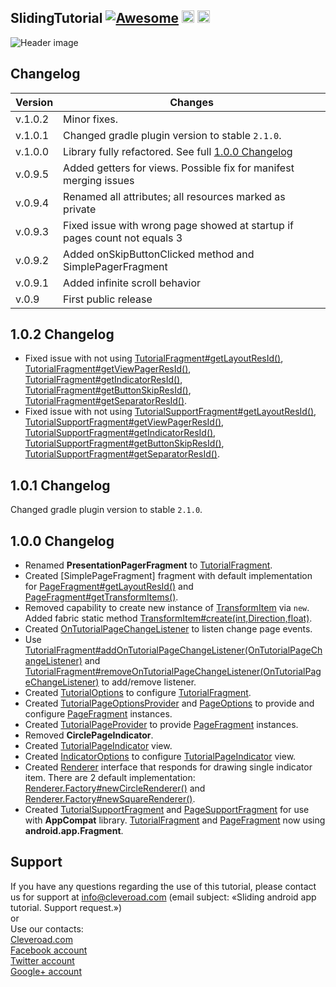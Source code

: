 
## SlidingTutorial [![Awesome](https://cdn.rawgit.com/sindresorhus/awesome/d7305f38d29fed78fa85652e3a63e154dd8e8829/media/badge.svg)](https://github.com/sindresorhus/awesome) <img src="https://www.cleveroad.com/public/comercial/label-android.svg" height="20"> <a href="https://www.cleveroad.com/?utm_source=github&utm_medium=label&utm_campaign=contacts"><img src="https://www.cleveroad.com/public/comercial/label-cleveroad.svg" height="20"></a>
![Header image](/images/header.jpg)

## Changelog

Version | Changes
---     | ---
v.1.0.2 | Minor fixes.
v.1.0.1 | Changed gradle plugin version to stable `2.1.0`.
v.1.0.0 | Library fully refactored. See full [1.0.0 Changelog](#100_Changelog)
v.0.9.5 | Added getters for views. Possible fix for manifest merging issues
v.0.9.4 | Renamed all attributes; all resources marked as private |
v.0.9.3 | Fixed issue with wrong page showed at startup if pages count not equals 3 
v.0.9.2 | Added onSkipButtonClicked method and SimplePagerFragment 
v.0.9.1 | Added infinite scroll behavior
v.0.9   | First public release

## 1.0.2 Changelog
* Fixed issue with not using [TutorialFragment#getLayoutResId()], [TutorialFragment#getViewPagerResId()], [TutorialFragment#getIndicatorResId()],  [TutorialFragment#getButtonSkipResId()], [TutorialFragment#getSeparatorResId()].
* Fixed issue with not using [TutorialSupportFragment#getLayoutResId()], [TutorialSupportFragment#getViewPagerResId()], [TutorialSupportFragment#getIndicatorResId()], [TutorialSupportFragment#getButtonSkipResId()], [TutorialSupportFragment#getSeparatorResId()].

## 1.0.1 Changelog
Changed gradle plugin version to stable `2.1.0`.

## 1.0.0 Changelog
* Renamed **PresentationPagerFragment** to [TutorialFragment].
* Created [SimplePageFragment] fragment with default implementation for [PageFragment#getLayoutResId()] and [PageFragment#getTransformItems()].
* Removed capability to create new instance of [TransformItem] via `new`. Added fabric static method [TransformItem#create(int,Direction,float)].
* Created [OnTutorialPageChangeListener] to listen change page events.
* Use [TutorialFragment#addOnTutorialPageChangeListener(OnTutorialPageChangeListener)] and [TutorialFragment#removeOnTutorialPageChangeListener(OnTutorialPageChangeListener)] to add/remove listener.
* Created [TutorialOptions] to configure [TutorialFragment].
* Created [TutorialPageOptionsProvider] and [PageOptions] to provide and configure [PageFragment] instances.
* Created [TutorialPageProvider] to provide [PageFragment] instances.
* Removed **CirclePageIndicator**.
* Created [TutorialPageIndicator] view.
* Created [IndicatorOptions] to configure [TutorialPageIndicator] view.
* Created [Renderer] interface that responds for drawing single indicator item. There are 2 default implementation: [Renderer.Factory#newCircleRenderer()] and [Renderer.Factory#newSquareRenderer()].
* Created [TutorialSupportFragment] and [PageSupportFragment] for use with **AppCompat** library. [TutorialFragment] and [PageFragment] now using **android.app.Fragment**.

## Support
If you have any questions regarding the use of this tutorial, please contact us for support
at info@cleveroad.com (email subject: «Sliding android app tutorial. Support request.»)
<br>or
<br>Use our contacts:
<br><a href="https://www.cleveroad.com/?utm_source=github&utm_medium=link&utm_campaign=contacts">Cleveroad.com</a>
<br><a href="https://www.facebook.com/cleveroadinc">Facebook account</a>
<br><a href="https://twitter.com/CleveroadInc">Twitter account</a>
<br><a href="https://plus.google.com/+CleveroadInc/">Google+ account</a>

[migration manuals]: https://github.com/Cleveroad/SlidingTutorial-Android/blob/master/MIGRATION.md
[changelog history]: https://github.com/Cleveroad/SlidingTutorial-Android/blob/master/CHANGELOG.md
[PageFragment]: https://github.com/Cleveroad/SlidingTutorial-Android/blob/master/lib/src/main/java/com/cleveroad/slidingtutorial/PageFragment.java
[PageFragment#getLayoutResId()]: https://github.com/Cleveroad/SlidingTutorial-Android/blob/master/lib/src/main/java/com/cleveroad/slidingtutorial/PageFragment.java#L84
[PageFragment#getTransformItems()]: https://github.com/Cleveroad/SlidingTutorial-Android/blob/master/lib/src/main/java/com/cleveroad/slidingtutorial/PageFragment.java#L87
[PageSupportFragment]: https://github.com/Cleveroad/SlidingTutorial-Android/blob/master/lib/src/main/java/com/cleveroad/slidingtutorial/PageSupportFragment.java
[Direction]: https://github.com/Cleveroad/SlidingTutorial-Android/blob/master/lib/src/main/java/com/cleveroad/slidingtutorial/Direction.java
[IndicatorOptions]: https://github.com/Cleveroad/SlidingTutorial-Android/blob/master/lib/src/main/java/com/cleveroad/slidingtutorial/IndicatorOptions.java
[IndicatorOptions.Builder]: https://github.com/Cleveroad/SlidingTutorial-Android/blob/master/lib/src/main/java/com/cleveroad/slidingtutorial/IndicatorOptions.java#L116
[PageOptions]: https://github.com/Cleveroad/SlidingTutorial-Android/blob/master/lib/src/main/java/com/cleveroad/slidingtutorial/PageOptions.java
[Renderer]: https://github.com/Cleveroad/SlidingTutorial-Android/blob/master/lib/src/main/java/com/cleveroad/slidingtutorial/Renderer.java
[Renderer.Factory]: https://github.com/Cleveroad/SlidingTutorial-Android/blob/master/lib/src/main/java/com/cleveroad/slidingtutorial/Renderer.java#L46
[Renderer.Factory#newCircleRenderer()]: https://github.com/Cleveroad/SlidingTutorial-Android/blob/master/lib/src/main/java/com/cleveroad/slidingtutorial/Renderer.java#L54
[Renderer.Factory#newSquareRenderer()]: https://github.com/Cleveroad/SlidingTutorial-Android/blob/master/lib/src/main/java/com/cleveroad/slidingtutorial/Renderer.java#L75
[DrawableRenderer]: https://github.com/Cleveroad/SlidingTutorial-Android/blob/master/sample/src/main/java/com/cleveroad/slidingtutorial/sample/renderer/DrawableRenderer.java
[RhombusRenderer]: https://github.com/Cleveroad/SlidingTutorial-Android/blob/master/sample/src/main/java/com/cleveroad/slidingtutorial/sample/renderer/RhombusRenderer.java
[TransformItem]: https://github.com/Cleveroad/SlidingTutorial-Android/blob/master/lib/src/main/java/com/cleveroad/slidingtutorial/TransformItem.java
[TransformItem#create(int,Direction,float)]: https://github.com/Cleveroad/SlidingTutorial-Android/blob/master/lib/src/main/java/com/cleveroad/slidingtutorial/TransformItem.java#L54
[TutorialFragment]: https://github.com/Cleveroad/SlidingTutorial-Android/blob/master/lib/src/main/java/com/cleveroad/slidingtutorial/TutorialFragment.java
[TutorialFragment#getLayoutResId()]: https://github.com/Cleveroad/SlidingTutorial-Android/blob/bugfix/custom_layout/lib/src/main/java/com/cleveroad/slidingtutorial/TutorialFragment.java#L208
[TutorialFragment#getViewPagerResId()]: https://github.com/Cleveroad/SlidingTutorial-Android/blob/bugfix/custom_layout/lib/src/main/java/com/cleveroad/slidingtutorial/TutorialFragment.java#L213
[TutorialFragment#getIndicatorResId()]: https://github.com/Cleveroad/SlidingTutorial-Android/blob/bugfix/custom_layout/lib/src/main/java/com/cleveroad/slidingtutorial/TutorialFragment.java#L218
[TutorialFragment#getButtonSkipResId()]: https://github.com/Cleveroad/SlidingTutorial-Android/blob/bugfix/custom_layout/lib/src/main/java/com/cleveroad/slidingtutorial/TutorialFragment.java#L223
[TutorialFragment#getSeparatorResId()]: https://github.com/Cleveroad/SlidingTutorial-Android/blob/bugfix/custom_layout/lib/src/main/java/com/cleveroad/slidingtutorial/TutorialFragment.java#L228
[TutorialFragment#provideTutorialOptions()]: https://github.com/Cleveroad/SlidingTutorial-Android/blob/master/lib/src/main/java/com/cleveroad/slidingtutorial/TutorialFragment.java#L239
[OnTutorialPageChangeListener]: https://github.com/Cleveroad/SlidingTutorial-Android/blob/master/lib/src/main/java/com/cleveroad/slidingtutorial/OnTutorialPageChangeListener.java
[TutorialFragment#addOnTutorialPageChangeListener(OnTutorialPageChangeListener)]: https://github.com/Cleveroad/SlidingTutorial-Android/blob/master/lib/src/main/java/com/cleveroad/slidingtutorial/TutorialFragment.java#L168
[TutorialFragment#removeOnTutorialPageChangeListener(OnTutorialPageChangeListener)]: https://github.com/Cleveroad/SlidingTutorial-Android/blob/master/lib/src/main/java/com/cleveroad/slidingtutorial/TutorialFragment.java#L178
[TutorialSupportFragment]: https://github.com/Cleveroad/SlidingTutorial-Android/blob/master/lib/src/main/java/com/cleveroad/slidingtutorial/TutorialSupportFragment.java
[TutorialSupportFragment#getLayoutResId()]: https://github.com/Cleveroad/SlidingTutorial-Android/blob/bugfix/custom_layout/lib/src/main/java/com/cleveroad/slidingtutorial/TutorialSupportFragment.java#L204
[TutorialSupportFragment#getViewPagerResId()]: https://github.com/Cleveroad/SlidingTutorial-Android/blob/bugfix/custom_layout/lib/src/main/java/com/cleveroad/slidingtutorial/TutorialSupportFragment.java#L209
[TutorialSupportFragment#getIndicatorResId()]: https://github.com/Cleveroad/SlidingTutorial-Android/blob/bugfix/custom_layout/lib/src/main/java/com/cleveroad/slidingtutorial/TutorialSupportFragment.java#L214
[TutorialSupportFragment#getButtonSkipResId()]: https://github.com/Cleveroad/SlidingTutorial-Android/blob/bugfix/custom_layout/lib/src/main/java/com/cleveroad/slidingtutorial/TutorialSupportFragment.java#L219
[TutorialSupportFragment#getSeparatorResId()]: https://github.com/Cleveroad/SlidingTutorial-Android/blob/bugfix/custom_layout/lib/src/main/java/com/cleveroad/slidingtutorial/TutorialSupportFragment.java#L224
[TutorialOptions]: https://github.com/Cleveroad/SlidingTutorial-Android/blob/master/lib/src/main/java/com/cleveroad/slidingtutorial/TutorialOptions.java
[TutorialOptions.Builder]: https://github.com/Cleveroad/SlidingTutorial-Android/blob/master/lib/src/main/java/com/cleveroad/slidingtutorial/TutorialOptions.java#L113
[TutorialOptions.Builder#setTutorialPageProvider(TutorialPageOptionsProvider)]: https://github.com/Cleveroad/SlidingTutorial-Android/blob/master/lib/src/main/java/com/cleveroad/slidingtutorial/TutorialOptions.java#L239
[TutorialOptions.Builder#setTutorialPageProvider(TutorialPageProvider)]: https://github.com/Cleveroad/SlidingTutorial-Android/blob/master/lib/src/main/java/com/cleveroad/slidingtutorial/TutorialOptions.java#L264
[TutorialOptions.Builder#setOnSkipClickListener(OnClickListener)]: https://github.com/Cleveroad/SlidingTutorial-Android/blob/master/lib/src/main/java/com/cleveroad/slidingtutorial/TutorialOptions.java#L209
[TutorialOptions.Builder#setPagesColors(int array)]: https://github.com/Cleveroad/SlidingTutorial-Android/blob/master/lib/src/main/java/com/cleveroad/slidingtutorial/TutorialOptions.java#L198
[TutorialOptions.Builder#setPagesCount(int)]: https://github.com/Cleveroad/SlidingTutorial-Android/blob/master/lib/src/main/java/com/cleveroad/slidingtutorial/TutorialOptions.java#L187
[TutorialOptions.Builder#setUseInfiniteScroll(boolean)]: https://github.com/Cleveroad/SlidingTutorial-Android/blob/master/lib/src/main/java/com/cleveroad/slidingtutorial/TutorialOptions.java#L176
[TutorialOptions.Builder#setUseAutoRemoveTutorialFragment(boolean)]: https://github.com/Cleveroad/SlidingTutorial-Android/blob/master/lib/src/main/java/com/cleveroad/slidingtutorial/TutorialOptions.java#L164
[TutorialPageIndicator]: https://github.com/Cleveroad/SlidingTutorial-Android/blob/master/lib/src/main/java/com/cleveroad/slidingtutorial/TutorialPageIndicator.java
[TutorialPageOptionsProvider]: https://github.com/Cleveroad/SlidingTutorial-Android/blob/master/lib/src/main/java/com/cleveroad/slidingtutorial/TutorialPageOptionsProvider.java
[TutorialPageProvider]: https://github.com/Cleveroad/SlidingTutorial-Android/blob/master/lib/src/main/java/com/cleveroad/slidingtutorial/TutorialPageProvider.java